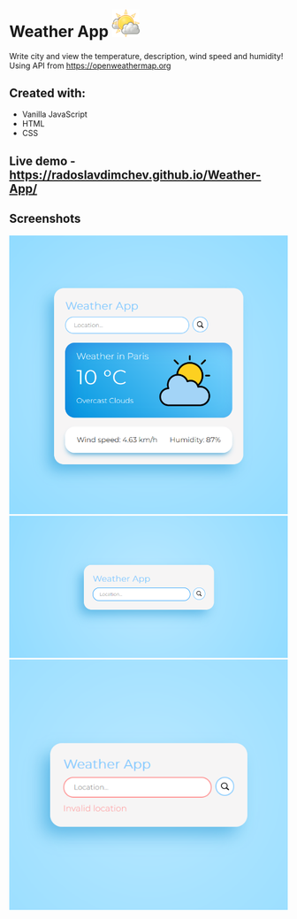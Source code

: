 # Weather App  <img src="./images/favicon.png" width="50" heigth="50"/>

Write city and view the temperature, description, wind speed and humidity!\
Using API from https://openweathermap.org

## Created with: 
- Vanilla JavaScript
- HTML
- CSS

## Live demo - https://radoslavdimchev.github.io/Weather-App/

## Screenshots
![app](./screenshots/app.png)
![initial](./screenshots/initial.png)
![invalid](./screenshots/invalid.png)